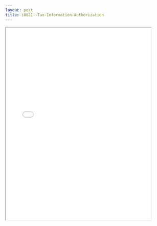 ```yaml
---
layout: post
title: i8821--Tax-Information-Authorization
---
```


<div class="pdf-container">
<iframe src="/ea/_pdf-2-md/i8821--Tax-Information-Authorization.pdf" height="600" width="90%" allowFullScreen="true"></iframe>
</div>

